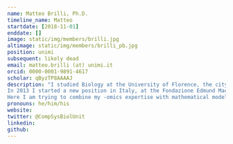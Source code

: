 ```yaml
---
name: Matteo Brilli, Ph.D.
timeline_name: Matteo
startdate: [2018-11-01] 
enddate: []
image: static/img/members/brilli.jpg 
altimage: static/img/members/brilli_pb.jpg
position: unimi
subsequent: likely dead
email: matteo.brilli (at) unimi.it
orcid: 0000-0001-9891-4617
scholar: qByzTP8AAAAJ
description: "I studied Biology at the University of Florence, the city where I grew up. During my MS degree my passion with bioinformatics, also thanks to my mentor at the time, Pietro Lio' (Cambridge University). At the time I worked on molecular evolution problems, with a focus on how metabolic pathways came to existence. At the end of my PhD I realized that a genuine understanding of many of the problems we were working on with comparative genomics approaches (notably, the cell cycle in the alpha-proteobacteria), we needed a mathematical formalization. In 2008 I left Florence and moved to Lyon to work with Dr. Daniel Kahn and then Dr. Marie-France Sagot. With the former, I dig into dynamical models of metabolism, with a thorough formation on metabolic control analysis. With the latter, I deepened my knowledge of complex networks and algorithms for their analysis.
In 2013 I started a new position in Italy, at the Fondazione Edmund Mach near Trento, in north Italy. There I came back to omics data analysis focusing on one important grapevine pathogen, Plasmopara viticola. Since 2017, I am at the Department of Biosciences at the University of Milan, as a Professor since 2019, where I got affiliated to the EntoparLab (www......it).
Here I am trying to combine my -omics expertise with mathematical modeling in different organisms and scales, from molecules, to populations."
pronouns: he/him/his
website: 
twitter: @CompSysBiolUnit
linkedin:
github: 
---
```

